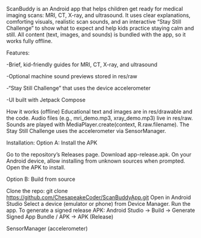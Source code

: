 ScanBuddy is an Android app that helps children get ready for medical imaging scans: MRI, CT, X-ray, and ultrasound. It uses clear explanations, comforting visuals, realistic scan sounds, and an interactive “Stay Still Challenge” to show what to expect and help kids practice staying calm and still. All content (text, images, and sounds) is bundled with the app, so it works fully offline.

Features:

-Brief, kid-friendly guides for MRI, CT, X-ray, and ultrasound

-Optional machine sound previews stored in res/raw

-“Stay Still Challenge” that uses the device accelerometer

-UI built with Jetpack Compose

How it works (offline)
Educational text and images are in res/drawable and the code.
Audio files (e.g., mri_demo.mp3, xray_demo.mp3) live in res/raw.
Sounds are played with MediaPlayer.create(context, R.raw.filename).
The Stay Still Challenge uses the accelerometer via SensorManager.

Installation:
Option A: Install the APK

Go to the repository’s Releases page.
Download app-release.apk.
On your Android device, allow installing from unknown sources when prompted.
Open the APK to install.

Option B: Build from source

Clone the repo:
git clone https://github.com/ChesapeakeCoder/ScanBuddyApp.git
Open in Android Studio
Select a device (emulator or phone) from Device Manager.
Run the app.
To generate a signed release APK:
Android Studio -> Build -> Generate Signed App Bundle / APK -> APK (Release)

SensorManager (accelerometer)

